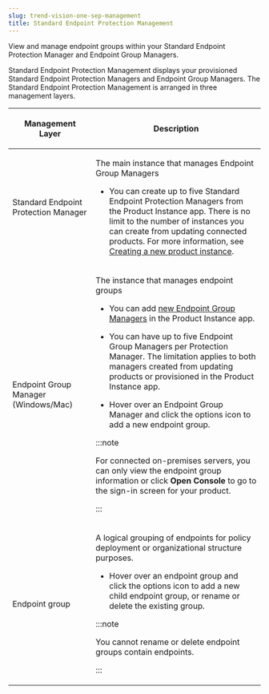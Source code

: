 ```yaml
---
slug: trend-vision-one-sep-management
title: Standard Endpoint Protection Management
---
```


View and manage endpoint groups within your Standard Endpoint Protection Manager and Endpoint Group Managers.

Standard Endpoint Protection Management displays your provisioned Standard Endpoint Protection Managers and Endpoint Group Managers. The Standard Endpoint Protection Management is arranged in three management layers.

<table>
<colgroup>
<col style="width: 33%" />
<col style="width: 67%" />
</colgroup>
<thead>
<tr>
<th><p>Management Layer</p></th>
<th><p>Description</p></th>
</tr>
</thead>
<tbody>
<tr>
<td><p>Standard Endpoint Protection Manager</p></td>
<td><p>The main instance that manages Endpoint Group Managers</p>
<ul>
<li><p>You can create up to five Standard Endpoint Protection Managers from the Product Instance app. There is no limit to the number of instances you can create from updating connected products. For more information, see <a href="trend-vision-one-creating-new-product-instance">Creating a new product instance</a>.</p></li>
</ul></td>
</tr>
<tr>
<td><p>Endpoint Group Manager (Windows/Mac)</p></td>
<td><p>The instance that manages endpoint groups</p>
<ul>
<li><p>You can add <a href="trend-vision-one-creating-new-endpoint-group-manager">new Endpoint Group Managers</a> in the Product Instance app.</p></li>
<li><p>You can have up to five Endpoint Group Managers per Protection Manager. The limitation applies to both managers created from updating products or provisioned in the Product Instance app.</p></li>
<li><p>Hover over an Endpoint Group Manager and click the options icon to add a new endpoint group.</p></li>
</ul>


:::note

<p>For connected on-premises servers, you can only view the endpoint group information or click <strong>Open Console</strong> to go to the sign-in screen for your product.</p>


:::

</td>
</tr>
<tr>
<td><p>Endpoint group</p></td>
<td><p>A logical grouping of endpoints for policy deployment or organizational structure purposes.</p>
<ul>
<li><p>Hover over an endpoint group and click the options icon to add a new child endpoint group, or rename or delete the existing group.</p></li>
</ul>


:::note

<p>You cannot rename or delete endpoint groups contain endpoints.</p>


:::

</td>
</tr>
</tbody>
</table>
